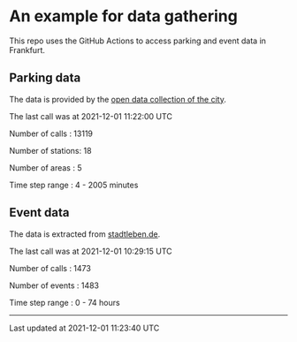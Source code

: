 # An example for data gathering

This repo uses the GitHub Actions to access parking and event data in Frankfurt.

## Parking data
The data is provided by the [open data collection of the city](https://www.offenedaten.frankfurt.de/).

The last call was at 2021-12-01 11:22:00 UTC

Number of calls   : 13119

Number of stations:    18

Number of areas   :     5

Time step range   :     4 -  2005 minutes


## Event data
The data is extracted from [stadtleben.de](https://stadtleben.de/frankfurt/).

The last call was at 2021-12-01 10:29:15 UTC

Number of calls   : 1473

Number of events  : 1483

Time step range   :    0 -   74 hours


----

Last updated at 2021-12-01 11:23:40 UTC

